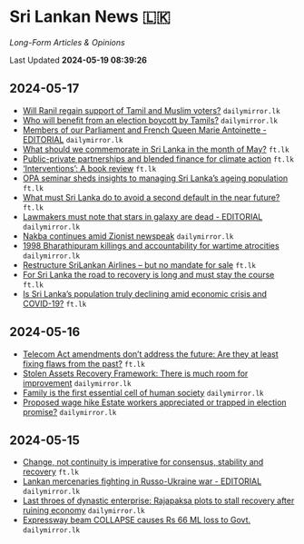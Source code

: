 # Sri Lankan News :sri_lanka:

*Long-Form Articles & Opinions*

Last Updated **2024-05-19 08:39:26**

## 2024-05-17

* [Will Ranil regain support of Tamil and Muslim voters?](data/articles/20240517-dac34841-will-ranil-regain-support-of-tam) `dailymirror.lk`
* [Who will benefit from an election boycott by Tamils?](data/articles/20240517-73c59396-who-will-benefit-from-an-electio) `dailymirror.lk`
* [Members of our Parliament and French Queen Marie Antoinette -EDITORIAL](data/articles/20240517-dbe99058-members-of-our-parliament-and-fr) `dailymirror.lk`
* [What should we commemorate in Sri Lanka in the month of May?](data/articles/20240518-97229396-what-should-we-commemorate-in-sr) `ft.lk`
* [Public-private partnerships and blended finance for climate action](data/articles/20240518-68803a1e-public-private-partnerships-and) `ft.lk`
* [‘Interventions’: A book review](data/articles/20240518-7d9f92af-interventions-a-book-review) `ft.lk`
* [OPA seminar sheds insights to managing Sri Lanka’s ageing population](data/articles/20240518-083b68e9-opa-seminar-sheds-insights-to-ma) `ft.lk`
* [What must Sri Lanka do to avoid a second default in the near future?](data/articles/20240518-0e8c0875-what-must-sri-lanka-do-to-avoid) `ft.lk`
* [Lawmakers must note that stars in galaxy are dead - EDITORIAL](data/articles/20240517-23bcb9c9-lawmakers-must-note-that-stars-i) `dailymirror.lk`
* [Nakba continues amid Zionist newspeak](data/articles/20240517-6a528dfb-nakba-continues-amid-zionist-new) `dailymirror.lk`
* [1998 Bharathipuram killings and accountability for wartime atrocities](data/articles/20240517-8bfcd872-1998-bharathipuram-killings-and) `dailymirror.lk`
* [Restructure SriLankan Airlines – but no mandate for sale](data/articles/20240517-629bfa5f-restructure-srilankan-airlines-b) `ft.lk`
* [For Sri Lanka the road to recovery is long and must stay the course](data/articles/20240517-417082eb-for-sri-lanka-the-road-to-recove) `ft.lk`
* [Is Sri Lanka’s population truly declining amid economic crisis and COVID-19?](data/articles/20240517-987ffd55-is-sri-lanka-s-population-truly) `ft.lk`

## 2024-05-16

* [Telecom Act amendments don’t address the future: Are they at least fixing flaws from the past?](data/articles/20240516-0cfcda94-telecom-act-amendments-don-t-add) `ft.lk`
* [Stolen Assets Recovery Framework: There is much room for improvement](data/articles/20240516-64d9b19a-stolen-assets-recovery-framework) `dailymirror.lk`
* [Family is the first essential cell of human society](data/articles/20240516-ada7c4ce-family-is-the-first-essential-ce) `dailymirror.lk`
* [Proposed wage hike Estate workers appreciated or trapped in election promise?](data/articles/20240516-bd43d5ec-proposed-wage-hike-estate-worker) `dailymirror.lk`

## 2024-05-15

* [Change, not continuity is imperative for consensus, stability and recovery](data/articles/20240516-92f03fa1-change-not-continuity-is-imperat) `ft.lk`
* [Lankan mercenaries fighting in Russo-Ukraine war - EDITORIAL](data/articles/20240515-3de396e8-lankan-mercenaries-fighting-in-r) `dailymirror.lk`
* [Last throes of dynastic enterprise: Rajapaksa plots to stall recovery after ruining economy](data/articles/20240515-31b42c38-last-throes-of-dynastic-enterpri) `dailymirror.lk`
* [Expressway beam COLLAPSE causes Rs 66 ML loss  to Govt.](data/articles/20240515-d8a6263a-expressway-beam-collapse-causes) `dailymirror.lk`